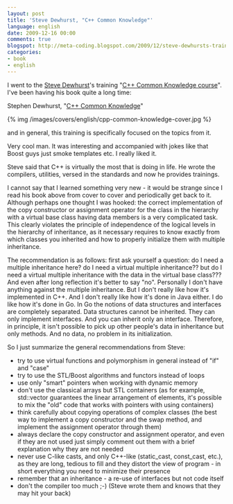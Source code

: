 ```yaml
---
layout: post
title: 'Steve Dewhurst, "C++ Common Knowledge"'
language: english
date: 2009-12-16 00:00
comments: true
blogspot: http://meta-coding.blogspot.com/2009/12/steve-dewhursts-trainig-c-common.html
categories: 
- book
- english
---
```

I went to the [Steve Dewhurst][]'s training "[C++ Common Knowledge course][]". I've been having his book quite a long time:

[Steve Dewhurst]: http://semantics.org/instructorbio.html
[C++ Common Knowledge course]: http://semantics.org/courses/Cpp-Common-Knowledge-Training.html

Stephen Dewhurst, "[C++ Common Knowledge][]"

[C++ Common Knowledge]: http://www.amazon.co.uk/Common-Knowledge-Essential-Intermediate-Programming/dp/0321321928/

{% img /images/covers/english/cpp-common-knowledge-cover.jpg %}

and in general, this training is specifically focused on the topics from it.

Very cool man. It was interesting and accompanied with jokes like that Boost guys just smoke templates etc. I really liked it.

Steve said that C++ is virtually the most that is doing in life. He wrote the compilers, utilities, versed in the standards and now he provides trainings.

I cannot say that I learned something very new - it would be strange since I read his book above from cover to cover and periodically get back to it. Although perhaps one thought I was hooked: the correct implementation of the copy constructor or assignment operator for the class in the hierarchy with a virtual base class having data members is a very complicated task. This clearly violates the principle of independence of the logical levels in the hierarchy of inheritance, as it necessary requires to know exactly from which classes you inherited and how to properly initialize them with multiple inheritance.

The recommendation is as follows: first ask yourself a question: do I need a multiple inheritance here? do I need a virtual multiple inheritance?? but do I need a virtual multiple inheritance with the data in the virtual base class??? And even after long reflection it's better to say "no". Personally I don't have anything against the multiple inheritance. But I don't really like how it's implemented in C++. And I don't really like how it's done in Java either. I do like how it's done in Go. In Go the notions of data structures and interfaces are completely separated. Data structures cannot be inherited. They can only implement interfaces. And you can inherit only an interface. Therefore, in principle, it isn't possible to pick up other people's data in inheritance but only methods. And no data, no problem in its initialization.

So I just summarize the general recommendations from Steve:

* try to use virtual functions and polymorphism in general instead of "if" and "case"
* try to use the STL/Boost algorithms and functors instead of loops
* use only "smart" pointers when working with dynamic memory
* don't use the classical arrays but STL containers (as for example, std::vector guarantees the linear arrangement of elements, it's possible to mix the "old" code that works with pointers with using containers)
* think carefully about copying operations of complex classes (the best way to implement a copy constructor and the swap method, and implement the assignment operator through them)
* always declare the copy constructor and assignment operator, and even if they are not used just simply comment out them with a brief explanation why they are not needed
* never use C-like casts, and only C++-like (static_cast, const_cast, etc.), as they are long, tedious to fill and they distort the view of program - in short everything you need to minimize their presence
* remember that an inheritance - a re-use of interfaces but not code itself
* don't the compiler too much ;-) (Steve wrote them and knows that they may hit your back)
